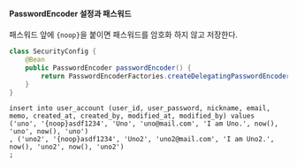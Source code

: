 
#### PasswordEncoder 설정과 패스워드

패스워드 앞에 `{noop}`을 붙이면 패스워드를 암호화 하지 않고 저장한다.

```java
class SecurityConfig {
    @Bean
    public PasswordEncoder passwordEncoder() {
        return PasswordEncoderFactories.createDelegatingPasswordEncoder();
    }
}
```

```mysql
insert into user_account (user_id, user_password, nickname, email, memo, created_at, created_by, modified_at, modified_by) values
('uno', '{noop}asdf1234', 'Uno', 'uno@mail.com', 'I am Uno.', now(), 'uno', now(), 'uno')
, ('uno2', '{noop}asdf1234', 'Uno2', 'uno2@mail.com', 'I am Uno2.', now(), 'uno2', now(), 'uno2')
;
```
